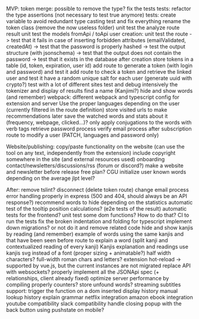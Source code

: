 MVP:
    token merge:
        possible to remove the type?
        fix the tests
        tests: refactor the type assertions (not necessary to test true anymore)
        tests: create variable to avoid redundant type casting
        test and fix everything
        rename the token class (remove the now useless folder)
    unit test the analyze route result
    unit test the models fromApi / toApi
    user creation: unit test the route
        -> test that it fails in case of inserting forbidden attributes (emailValidated, createdAt)
        -> test that the password is properly hashed
        -> test the output structure (with jsonschema)
        -> test that the output does not contain the password
        -> test that it exists in the database after creation
    store tokens in a table (id, token, expiration, user id)
    add route to generate a token (with login and password) and test it
    add route to check a token and retrieve the linked user and test it
    have a random unique salt for each user (generate uuid with crypto?)
    test with a lot of different sites
    test and debug intensively the tokenizer and display of results
    find a name (Kanjimi?)
    hide and show words (and remember)
    webpack: different webpack and typescript config for extension and server
    Use the proper languages depending on the user (currently filtered in the route definition)
    store visited urls to make recommendations later
    save the watched words and stats about it (frequency, webpage, clicked...)?
    only apply conjugations to the words with verb tags
    retrieve password process
    verify email process after subscription
    route to modify a user (PATCH, languages and password only)

Website/publishing:
    copy/paste functionality on the website (can use the tool on any text, independently from the extension)
    include copyright somewhere in the site (and external resources used)
    onboarding
    contact/newsletters/discussions/rss (forum or discord?)
    make a website and newsletter before release
    free plan?
    CGU
    initialize user known words depending on the average jlpt level?

After:
    remove tslint?
    disconnect (delete token route)
    change email process
    error handling properly in express (500 and 404, should always be an API response?)
    recommend words to hide depending on the statistics
    automatic test of the tooltip position calculations? (e2e tests of the result)
    automatic tests for the frontend? unit test some dom functions? How to do that?
    CI to run the tests
    fix the broken indentation and folding for typescript
    implement down migrations? or not do it and remove related code
    hide and show kanjis by reading (and remember)
    example of words using the same kanjis and that have been seen before
    route to explain a word (split kanji and contextualized reading of every kanji)
    Kanjis explanation and readings
    use kanjis svg instead of a font (proper sizing + animatable?)
    half width characters? full-width roman chars and letters?
    extension hot-reload -> supported by vue.js, but the current instances are not migrated
    replace API with websockets?
    properly implement all the JSONApi spec (+ relationships, client already fixed)
    optimize server performance by compiling properly
    counters?
    store unfound words?
    streaming subtitles support: trigger the function on a dom inserted
    display history
    manual lookup history
    explain grammar
    netflix integration
    amazon ebook integration
    youtube compatibility
    slack compatibility
    handle closing popup with the back button using pushstate on mobile?
